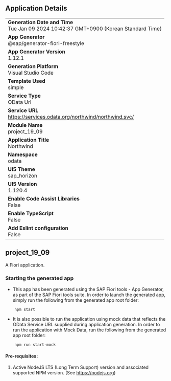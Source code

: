 ## Application Details
|               |
| ------------- |
|**Generation Date and Time**<br>Tue Jan 09 2024 10:42:37 GMT+0900 (Korean Standard Time)|
|**App Generator**<br>@sap/generator-fiori-freestyle|
|**App Generator Version**<br>1.12.1|
|**Generation Platform**<br>Visual Studio Code|
|**Template Used**<br>simple|
|**Service Type**<br>OData Url|
|**Service URL**<br>https://services.odata.org/northwind/northwind.svc/
|**Module Name**<br>project_19_09|
|**Application Title**<br>Northwind|
|**Namespace**<br>odata|
|**UI5 Theme**<br>sap_horizon|
|**UI5 Version**<br>1.120.4|
|**Enable Code Assist Libraries**<br>False|
|**Enable TypeScript**<br>False|
|**Add Eslint configuration**<br>False|

## project_19_09

A Fiori application.

### Starting the generated app

-   This app has been generated using the SAP Fiori tools - App Generator, as part of the SAP Fiori tools suite.  In order to launch the generated app, simply run the following from the generated app root folder:

```
    npm start
```

- It is also possible to run the application using mock data that reflects the OData Service URL supplied during application generation.  In order to run the application with Mock Data, run the following from the generated app root folder:

```
    npm run start-mock
```

#### Pre-requisites:

1. Active NodeJS LTS (Long Term Support) version and associated supported NPM version.  (See https://nodejs.org)


